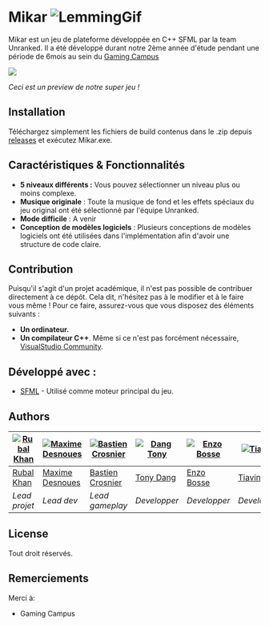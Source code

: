 # Mikar ![LemmingGif](https://media.discordapp.net/attachments/1049962809338896384/1050009234668015626/096c2a84-c1bd-4759-a828-dfe051c19bab.webp?width=87&height=58)

Mikar est un jeu de plateforme développée en C++ SFML par la team Unranked. Il a été développé durant notre 2ème année d'étude pendant une période de 6mois au sein du [Gaming Campus](https://gamingcampus.fr/ecoles/ecole-developpeur-jeux-video-g-tech.html)


![](https://media.discordapp.net/attachments/1050541279634796614/1050541893366333561/image.png)

*Ceci est un preview de notre super jeu !*

## Installation

Téléchargez simplement les fichiers de build contenus dans le .zip depuis [releases]() et exécutez Mikar.exe.

## Caractéristiques & Fonctionnalités
- **5 niveaux différents :** Vous pouvez sélectionner un niveau plus ou moins complexe.
- **Musique originale** : Toute la musique de fond et les effets spéciaux du jeu original ont été sélectionné par l'équipe Unranked.
- **Mode difficile** : A venir
- **Conception de modèles logiciels** : Plusieurs conceptions de modèles logiciels ont été utilisées dans l'implémentation afin d'avoir une structure de code claire.

## Contribution

Puisqu'il s'agit d'un projet académique, il n'est pas possible de contribuer directement à ce dépôt. Cela dit, n'hésitez pas à le modifier et à le faire vous même ! Pour ce faire, assurez-vous que vous disposez des éléments suivants :

- **Un ordinateur.**
- **Un compilateur C++**. Même si ce n'est pas forcément nécessaire, [VisualStudio Community](https://visualstudio.microsoft.com/fr/vs/community/).

## Développé avec : 

* [SFML](https://www.sfml-dev.org/index-fr.php) - Utilisé comme moteur principal du jeu.

## Authors

| [![Rubal Khan](https://cdn.discordapp.com/avatars/561598364219867156/5b2e5d9fcaca2727c1cec135551a6a98.png?size=500)](https://github.com/) | [![Maxime Desnoues]()](https://github.com/) | [![Bastien Crosnier]()](https://github.com/) | [![Dang Tony]()](https://github.com/) | [![Enzo Bosse]()](https://github.com/) | [![Tiavina]()](https://github.com/) |
| ---- | ---- | ---- | ---- | ---- | ---- |
| [Rubal Khan](https://github.com/) | [Maxime Desnoues](https://github.com/) |  [Bastien Crosnier](https://github.com/) | [Tony Dang](https://github.com/) | [Enzo Bosse](https://github.com/) | [Tiavina](https://github.com/) |
| _Lead projet_ | _Lead dev_ | _Lead gameplay_ | _Developper_ | _Developper_ | _Developper_ |


## License

Tout droit réservés.

## Remerciements

Merci à:
- Gaming Campus
